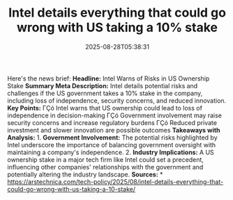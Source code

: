 ﻿---
title: "Intel details everything that could go wrong with US taking a 10% stake"
date: "2025-08-28T05:38:31"
category: "Markets"
summary: ""
slug: "intel details everything that could go wrong with us taking "
source_urls:
  - "https://arstechnica.com/tech-policy/2025/08/intel-details-everything-that-could-go-wrong-with-us-taking-a-10-stake/"
seo:
  title: "Intel details everything that could go wrong with US taking a 10% stake | Hash n Hedge"
  description: ""
  keywords: ["news", "markets", "brief"]
---
Here's the news brief:  **Headline:** Intel Warns of Risks in US Ownership Stake  **Summary Meta Description:** Intel details potential risks and challenges if the US government takes a 10% stake in the company, including loss of independence, security concerns, and reduced innovation.  **Key Points:**  ΓÇó Intel warns that US ownership could lead to loss of independence in decision-making ΓÇó Government involvement may raise security concerns and increase regulatory burdens ΓÇó Reduced private investment and slower innovation are possible outcomes  **Takeaways with Analysis:**  1. **Government Involvement:** The potential risks highlighted by Intel underscore the importance of balancing government oversight with maintaining a company's independence. 2. **Industry Implications:** A US ownership stake in a major tech firm like Intel could set a precedent, influencing other companies' relationships with the government and potentially altering the industry landscape.  **Sources:**  * https://arstechnica.com/tech-policy/2025/08/intel-details-everything-that-could-go-wrong-with-us-taking-a-10-stake/ 
